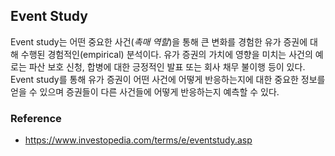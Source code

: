 ## Event Study 
Event study는 어떤 중요한 사건(*촉매 역할*)을 통해 큰 변화를 경험한 유가 증권에 대해 수행된 경험적인(empirical) 분석이다. 유가 증권의 가치에 영향을 미치는 사건의 예로는 파산 보호 신청, 합병에 대한 긍정적인 발표 또는 회사 채무 불이행 등이 있다. Event study를 통해 유가 증권이 어떤 사건에 어떻게 반응하는지에 대한 중요한 정보를 얻을 수 있으며 증권들이 다른 사건들에 어떻게 반응하는지 예측할 수 있다.

### Reference
- https://www.investopedia.com/terms/e/eventstudy.asp
